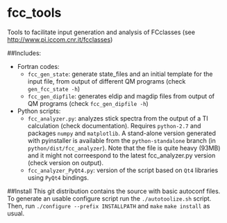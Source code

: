 # fcc_tools
Tools to facilitate input generation and analysis of FCclasses (see http://www.pi.iccom.cnr.it/fcclasses)

##Includes:
* Fortran codes:
  - `fcc_gen_state`: generate state_files and an initial template for the input file, from output of different QM programs (check `gen_fcc_state -h`)
  - `fcc_gen_dipfile`: generates eldip and magdip files from output of QM programs (check `fcc_gen_dipfile -h`)
* Python scripts:
  - `fcc_analyzer.py`: analyzes stick spectra from the output of a TI calculation (check documentation). Requires `python-2.7` and packages `numpy` and `matplotlib`. A stand-alone version generated with pyinstaller is available from the `python-standalone` branch (in `python/dist/fcc_analyzer`). Note that the file is quite heavy (93MB) and it might not correespond to the latest fcc_analyzer.py version (check version on output).
  - `fcc_analyzer_PyQt4.py`: version of the script based on `Qt4` libraries using `PyQt4` bindings.

##Install
This git distribution contains the source with basic autoconf files. To generate an usable configure script run the `./autotoolize.sh` script. Then, run `./configure --prefix INSTALLPATH` and `make` `make install` as usual.
